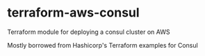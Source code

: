 # terraform-aws-consul
Terraform module for deploying a consul cluster on AWS

Mostly borrowed from Hashicorp's Terraform examples for Consul
